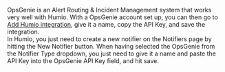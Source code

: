 OpsGenie is an Alert Routing & Incident Management system that works very well with Humio.
With a OpsGenie account set up, you can then go to [Add Humio integration](https://app.opsgenie.com/integration#/add/Humio), give it a name, copy the API Key, and save the integration.  
In Humio, you just need to create a new notifier on the Notifiers page by hitting the New Notifier button.
When having selected the OpsGenie from the Notifier Type dropdown, you just need to give it a name and paste the API Key into the OpsGenie API Key field, and hit save.
